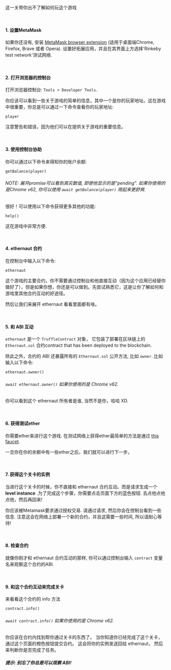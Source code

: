 这一关带你出不了解如何玩这个游戏

&nbsp;
#### 1. 设置MetaMask
如果你还没有, 安装 [MetaMask browser extension](https://metamask.io/) (适用于桌面端Chrome, Firefox, Brave 或者 Opera).
设置好拓展应用，并且在其界面上方选择'Rinkeby test network'测试网络.

&nbsp;
#### 2. 打开浏览器的控制台
打开浏览器控制台: `Tools > Developer Tools`.

你应该可以看到一些关于游戏的简单的信息，其中一个是你的玩家地址。这在游戏中很重要，你总是可以通过一下命令查看你的玩家地址:
```
player
```

注意警告和错误，因为他们可以在提供关于游戏的重要信息。

&nbsp;
#### 3. 使用控制台协助

你可以通过以下命令来得知你的账户余额:
```
getBalance(player)
```
###### NOTE: 展开promise可以看到真实数值, 即使他显示的是"pending". 如果你使用的是Chrome v62, 你可以使用 `await getBalance(player)` 用起来更舒爽.

很好！可以使用以下命令获得更多其他的功能:
```
help()
```
这在游戏中非常方便.

&nbsp;
#### 4. ethernaut 合约
在控制台中输入以下命令:
```
ethernaut
```

这个游戏的主要合约，你不需要通过控制台和他直接互动（因为这个应用已经替你做好了），但是如果你想，你还是可以做到。先尝试熟悉它，这是让你了解如何和游戏里其他合约互动的好途径。

然后让我们来展开 ethernaut 看看里面都有啥。

&nbsp;
#### 5. 和 ABI 互动
`ethernaut` 是一个 `TruffleContract` 对象， 它包装了部署在区块链上的 `Ethernaut.sol` 合约contract that has been deployed to the blockchain.

除此之外，合约的 ABI 还暴露所有的 `Ethernaut.sol` 公开方法, 比如 `owner`. 比如输入以下命令:
```
ethernaut.owner()
```
###### `await ethernaut.owner()` 如果你使用的是 Chrome v62.
你可以看到这个 ethernaut 所有者是谁, 当然不是你，哈哈 XD.

&nbsp;
#### 6. 获得测试ether
你需要ether来进行这个游戏. 在测试网络上获得ether最简单的方法是通过 [this faucet](https://faucet.rinkeby.io/).

一旦你在你的余额中有一些ether之后，我们就可以进行下一步。

&nbsp;
#### 7. 获得这个关卡的实例
当进行这个关卡的时候，你不直接和 ethernaut 合约互动。而是请求生成一个 **level instance** .为了完成这个步骤，你需要点击页面下方的蓝色按钮. 去点他点他点他，然后再回来!

你应该被Metamask要求通过授权交易. 请通过请求, 然后你会在控制台看到一些信息. 注意这会在网络上部署一个新的合约，并且这需要一些时间, 所以请耐心等待!

&nbsp;
#### 8. 检查合约
就像你刚才和 ethernaut 合约互动的那样, 你可以通过控制台输入 `contract` 变量名来观察这个合约的ABI.

&nbsp;
#### 9. 和这个合约互动来完成关卡
来看看这个合约的 info 方法
```
contract.info()
```
###### `await contract.info()` 如果你使用的是 Chrome v62.
你应该在合约内找到帮你通过关卡的东西了。
当你知道你已经完成了这个关卡，通过这个页面的橙色按钮提交合约。
这会将你的实例发送回给 ethernaut， 然后来判断你是否完成了任务。



##### 提示: 别忘了你总是可以观察 ABI!

